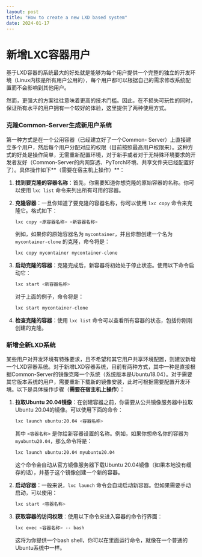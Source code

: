 ```yaml
---
layout: post
title: "How to create a new LXD based system"
date: 2024-01-17
---
```


# 新增LXC容器用户

基于LXD容器的系统最大的好处就是能够为每个用户提供一个完整的独立的开发环境（Linux内核是所有用户公用的），每个用户都可以根据自己的需求修改系统配置而不会影响到其他用户。

然而，更强大的方案往往意味着更高的技术门槛。因此，在不损失可玩性的同时，保证所有水平的用户拥有一个较好的体验，这里提供了两种使用方式。

### 克隆Common-Server生成新用户系统

第一种方式是在一个公用容器（已经建立好了一个Common- Server）上直接建立多个用户，然后每个用户分配对应的权限（目前按照最高用户权限来）。这种方式的好处是操作简单，无需重新配置环境，对于新手或者对于无特殊环境要求的开发者友好（Common-Server的内网穿透、PyTorch环境、共享文件夹已经配置好了）。具体操作如下**（需要在宿主机上操作）**：

1. **找到要克隆的容器名称**：首先，你需要知道你想克隆的原始容器的名称。你可以使用 `lxc list` 命令来列出所有可用的容器。

2. **克隆容器**：一旦你知道了要克隆的容器名称，你可以使用 `lxc copy` 命令来克隆它。格式如下：

   ```bash
   lxc copy <原容器名称> <新容器名称>
   ```

   例如，如果你的原始容器名为 `mycontainer`，并且你想创建一个名为 `mycontainer-clone` 的克隆，命令将是：

   ```bash
   lxc copy mycontainer mycontainer-clone
   ```

3. **启动克隆的容器**：克隆完成后，新容器将初始处于停止状态。使用以下命令启动它：

   ```bash
   lxc start <新容器名称>
   ```

   对于上面的例子，命令将是：

   ```bash
   lxc start mycontainer-clone
   ```

4. **检查克隆的容器**：使用 `lxc list` 命令可以查看所有容器的状态，包括你刚刚创建的克隆。

### 新增全新LXD系统

某些用户对开发环境有特殊要求，且不希望和其它用户共享环境配置，则建议新增一个LXD容器系统。对于新增LXD容器系统，目前有两种方式，其中一种是直接根据Common-Server的镜像克隆一个系统（系统版本是Ubuntu18.04）。对于需要其它版本系统的用户，需要重新下载新的镜像安装，此时可根据需要配置开发环境。以下是具体操作步骤（**需要在宿主机上操作**）：

1. **拉取Ubuntu 20.04镜像**：在创建容器之前，你需要从公共镜像服务器中拉取Ubuntu 20.04的镜像。可以使用下面的命令：

   ```bash
   lxc launch ubuntu:20.04 <容器名称>
   ```

   其中 `<容器名称>` 是你给新容器设置的名称。例如，如果你想命名你的容器为 `myubuntu20.04`，那么命令将是：

   ```bash
   lxc launch ubuntu:20.04 myubuntu20.04
   ```

   这个命令会自动从官方镜像服务器下载Ubuntu 20.04镜像（如果本地没有缓存的话），并基于这个镜像创建一个新的容器。

2. **启动容器**：一般来说，`lxc launch` 命令会自动启动新容器。但如果需要手动启动，可以使用：

   ```bash
   lxc start <容器名称>
   ```

3. **获取容器的访问权限**：使用以下命令来进入容器的命令行界面：

   ```bash
   lxc exec <容器名称> -- bash
   ```

   这将为你提供一个bash shell，你可以在里面运行命令，就像在一个普通的Ubuntu系统中一样。